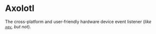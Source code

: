 # Axolotl
The cross-platform and user-friendly hardware device event listener
(*like [`xev`](https://github.com/freedesktop/xev), but not*).
